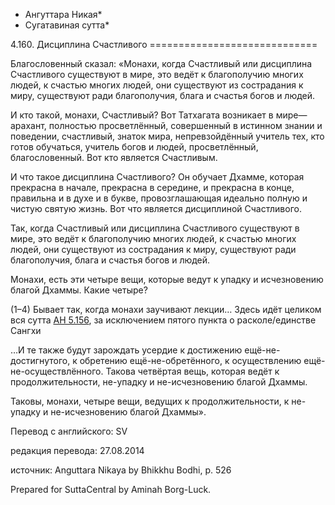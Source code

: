 * Ангуттара Никая*
* Сугатавиная сутта*

4\.160\. Дисциплина Счастливого
\=\=\=\=\=\=\=\=\=\=\=\=\=\=\=\=\=\=\=\=\=\=\=\=\=\=\=\=\=

Благословенный сказал: «Монахи, когда Счастливый или дисциплина Счастливого существуют в мире, это ведёт к благополучию многих людей, к счастью многих людей, они существуют из сострадания к миру, существуют ради благополучия, блага и счастья богов и людей\.

И кто такой, монахи, Счастливый? Вот Татхагата возникает в мире—арахант, полностью просветлённый, совершенный в истинном знании и поведении, счастливый, знаток мира, непревзойдённый учитель тех, кто готов обучаться, учитель богов и людей, просветлённый, благословенный\. Вот кто является Счастливым\.

И что такое дисциплина Счастливого? Он обучает Дхамме, которая прекрасна в начале, прекрасна в середине, и прекрасна в конце, правильна и в духе и в букве, провозглашающая идеально полную и чистую святую жизнь\. Вот что является дисциплиной Счастливого\.

Так, когда Счастливый или дисциплина Счастливого существуют в мире, это ведёт к благополучию многих людей, к счастью многих людей, они существуют из сострадания к миру, существуют ради благополучия, блага и счастья богов и людей\.

Монахи, есть эти четыре вещи, которые ведут к упадку и исчезновению благой Дхаммы\. Какие четыре?

\(1–4\) Бывает так, когда монахи заучивают лекции… Здесь идёт целиком вся сутта [АН 5\.156](/an5\.156/ru/sv), за исключением пятого пункта о расколе/единстве Сангхи

…И те также будут зарождать усердие к достижению ещё\-не\-достигнутого, к обретению ещё\-не\-обретённого, к осуществлению ещё\-не\-осуществлённого\. Такова четвёртая вещь, которая ведёт к продолжительности, не\-упадку и не\-исчезновению благой Дхаммы\.

Таковы, монахи, четыре вещи, ведущих к продолжительности, к не\-упадку и не\-исчезновению благой Дхаммы»\.

Перевод с английского: SV

редакция перевода: 27\.08\.2014

источник: Anguttara Nikaya by Bhikkhu Bodhi, p\. 526

Prepared for SuttaCentral by Aminah Borg\-Luck\.